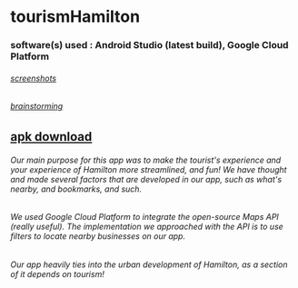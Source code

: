 # tourismHamilton
<h3> software(s) used : Android Studio (latest build), Google Cloud Platform</h1>



[<h6>screenshots </h6>](https://imgur.com/a/gZaUWQ7) 
[<h6>brainstorming </h6> ](https://imgur.com/a/4R1Q9oU) 

[<h2>apk download</h2>](https://github.com/sxmple/urbanhacks/raw/master/APK/app-debug.apk) 




<p> <h6> Our main purpose for this app was to make the tourist's experience and your experience of Hamilton more streamlined, and fun! We have thought and made several factors that are developed in our app, such as what's nearby, and bookmarks, and such. </p> </h6>

<p> <h6> We used Google Cloud Platform to integrate the open-source Maps API (really useful).
The implementation we approached with the API is to use filters to locate nearby businesses on our app. </p> </h6>


<p> <h6> Our app heavily ties into the urban development of Hamilton, as a section of it depends on tourism! </p> </h6>








